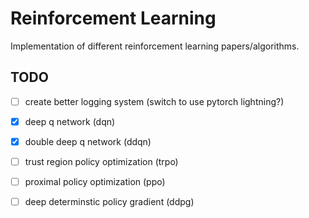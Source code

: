 # Reinforcement Learning
Implementation of different reinforcement learning papers/algorithms.

## TODO
- [ ] create better logging system (switch to use pytorch lightning?)
- [x] deep q network (dqn)
- [x] double deep q network (ddqn)
- [ ] trust region policy optimization (trpo)
- [ ] proximal policy optimization (ppo)
- [ ] deep determinstic policy gradient (ddpg)



